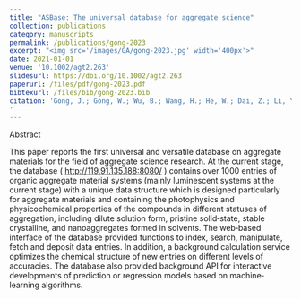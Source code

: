 ```yaml
---
title: "ASBase: The universal database for aggregate science"
collection: publications
category: manuscripts
permalink: /publications/gong-2023
excerpt: "<img src='/images/GA/gong-2023.jpg' width='400px'>"
date: 2021-01-01
venue: '10.1002/agt2.263'
slidesurl: https://doi.org/10.1002/agt2.263
paperurl: /files/pdf/gong-2023.pdf
bibtexurl: /files/bib/gong-2023.bib
citation: 'Gong, J.; Gong, W.; Wu, B.; Wang, H.; He, W.; Dai, Z.; Li, Y.; Liu, Y.; Wang, Z.; Tuo, X.; Lam, J. W. Y.; Qiu, Z.; Zhao, Z.; Tang, B. Z. ASBase: The Universal Database for Aggregate Science. Aggregate 2023, 4 (1), e263. https://doi.org/10.1002/agt2.263.
'
---
```

Abstract
            
This paper reports the first universal and versatile database on aggregate materials for the field of aggregate science research. At the current stage, the database (
http://119.91.135.188:8080/
) contains over 1000 entries of organic aggregate material systems (mainly luminescent systems at the current stage) with a unique data structure which is designed particularly for aggregate materials and containing the photophysics and physicochemical properties of the compounds in different statuses of aggregation, including dilute solution form, pristine solid‐state, stable crystalline, and nanoaggregates formed in solvents. The web‐based interface of the database provided functions to index, search, manipulate, fetch and deposit data entries. In addition, a background calculation service optimizes the chemical structure of new entries on different levels of accuracies. The database also provided background API for interactive developments of prediction or regression models based on machine‐learning algorithms.